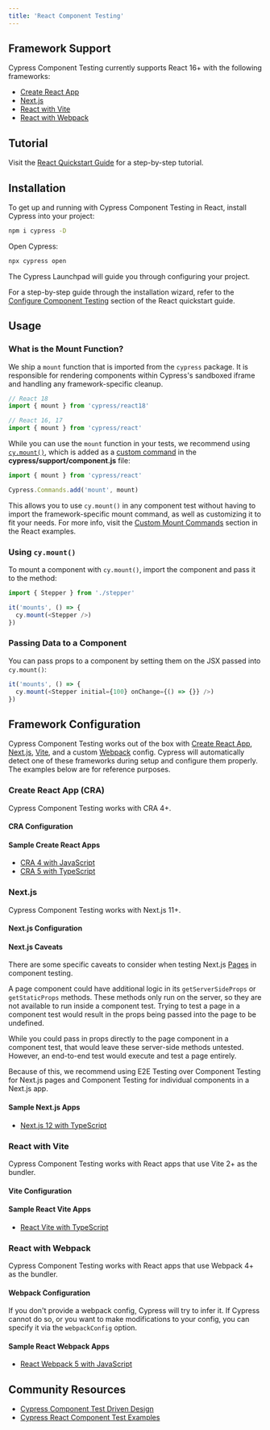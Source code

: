 ```yaml
---
title: 'React Component Testing'
---
```


## Framework Support

Cypress Component Testing currently supports React 16+ with the following
frameworks:

- [Create React App](#Create-React-App-CRA)
- [Next.js](#Next-js)
- [React with Vite](#React-with-Vite)
- [React with Webpack](#React-with-Webpack)

## Tutorial

Visit the [React Quickstart Guide](/guides/component-testing/react/quickstart)
for a step-by-step tutorial.

## Installation

To get up and running with Cypress Component Testing in React, install Cypress
into your project:

```bash
npm i cypress -D
```

Open Cypress:

```bash
npx cypress open
```

<DocsImage 
  src="/img/guides/component-testing/select-test-type.jpg" 
  caption="Choose Component Testing"> </DocsImage>

The Cypress Launchpad will guide you through configuring your project.

For a step-by-step guide through the installation wizard, refer to the
[Configure Component Testing](/guides/component-testing/react/quickstart#Configuring-Component-Testing)
section of the React quickstart guide.

## Usage

### What is the Mount Function?

We ship a `mount` function that is imported from the `cypress` package. It is
responsible for rendering components within Cypress's sandboxed iframe and
handling any framework-specific cleanup.

```js
// React 18
import { mount } from 'cypress/react18'

// React 16, 17
import { mount } from 'cypress/react'
```

While you can use the `mount` function in your tests, we recommend using
[`cy.mount()`](/api/commands/mount), which is added as a
[custom command](/api/cypress-api/custom-commands) in the
**cypress/support/component.js** file:

<code-group>
<code-block label="cypress/support/component.js" active>

```ts
import { mount } from 'cypress/react'

Cypress.Commands.add('mount', mount)
```

</code-block>
</code-group>

This allows you to use `cy.mount()` in any component test without having to
import the framework-specific mount command, as well as customizing it to fit
your needs. For more info, visit the
[Custom Mount Commands](/guides/component-testing/react/examples#Custom-Mount-Commands)
section in the React examples.

### Using `cy.mount()`

To mount a component with `cy.mount()`, import the component and pass it to the
method:

```ts
import { Stepper } from './stepper'

it('mounts', () => {
  cy.mount(<Stepper />)
})
```

### Passing Data to a Component

You can pass props to a component by setting them on the JSX passed into
`cy.mount()`:

```ts
it('mounts', () => {
  cy.mount(<Stepper initial={100} onChange={() => {}} />)
})
```

## Framework Configuration

Cypress Component Testing works out of the box with
[Create React App](https://create-react-app.dev/),
[Next.js](https://nextjs.org/), [Vite](https://vitejs.dev/), and a custom
[Webpack](https://webpack.js.org/) config. Cypress will automatically detect one
of these frameworks during setup and configure them properly. The examples below
are for reference purposes.

### Create React App (CRA)

Cypress Component Testing works with CRA 4+.

#### CRA Configuration

<cypress-config-file>
<template #js>

```js
const { defineConfig } = require('cypress')

module.exports = defineConfig({
  component: {
    devServer: {
      framework: 'create-react-app',
      bundler: 'webpack',
    },
  },
})
```

</template>
<template #ts>

```ts
import { defineConfig } from 'cypress'

export default defineConfig({
  component: {
    devServer: {
      framework: 'create-react-app',
      bundler: 'webpack',
    },
  },
})
```

</template>
</cypress-config-file>

#### Sample Create React Apps

- [CRA 4 with JavaScript](https://github.com/cypress-io/cypress-component-testing-apps/tree/main/react-cra4-js)
- [CRA 5 with TypeScript](https://github.com/cypress-io/cypress-component-testing-apps/tree/main/react-cra5-ts)

### Next.js

Cypress Component Testing works with Next.js 11+.

#### Next.js Configuration

<cypress-config-file>
<template #js>

```js
const { defineConfig } = require('cypress')

module.exports = defineConfig({
  component: {
    devServer: {
      framework: 'next',
      bundler: 'webpack',
    },
  },
})
```

</template>
<template #ts>

```ts
import { defineConfig } from 'cypress'

export default defineConfig({
  component: {
    devServer: {
      framework: 'next',
      bundler: 'webpack',
    },
  },
})
```

</template>
</cypress-config-file>

#### Next.js Caveats

There are some specific caveats to consider when testing Next.js
[Pages](https://nextjs.org/docs/basic-features/pages) in component testing.

A page component could have additional logic in its `getServerSideProps` or
`getStaticProps` methods. These methods only run on the server, so they are not
available to run inside a component test. Trying to test a page in a component
test would result in the props being passed into the page to be undefined.

While you could pass in props directly to the page component in a component
test, that would leave these server-side methods untested. However, an
end-to-end test would execute and test a page entirely.

Because of this, we recommend using E2E Testing over Component Testing for
Next.js pages and Component Testing for individual components in a Next.js app.

#### Sample Next.js Apps

- [Next.js 12 with TypeScript](https://github.com/cypress-io/cypress-component-testing-apps/tree/main/react-next12-ts)

### React with Vite

Cypress Component Testing works with React apps that use Vite 2+ as the bundler.

#### Vite Configuration

<cypress-config-file>
<template #js>

```js
const { defineConfig } = require('cypress')

module.exports = defineConfig({
  component: {
    devServer: {
      framework: 'react',
      bundler: 'vite',
      // optionally pass in vite config
      viteConfig: require('./webpack.config'),
      // or a function - the result is merged with
      // any `vite.config` file that is detected
      viteConfig: async () => {
        // ... do things ...
        const modifiedConfig = await injectCustomConfig(baseConfig)
        return modifiedConfig
      },
    },
  },
})
```

</template>
<template #ts>

```ts
import { defineConfig } from 'cypress'
import customViteConfig from './customConfig'

export default defineConfig({
  component: {
    devServer: {
      framework: 'react',
      bundler: 'vite',
      // optionally pass in vite config
      viteConfig: customViteConfig,
      // or a function - the result is merged with
      // any `vite.config` file that is detected
      viteConfig: async () => {
        // ... do things ...
        const modifiedConfig = await injectCustomConfig(baseConfig)
        return modifiedConfig
      },
    },
  },
})
```

</template>
</cypress-config-file>

#### Sample React Vite Apps

- [React Vite with TypeScript](https://github.com/cypress-io/cypress-component-testing-apps/tree/main/react-vite-ts)

### React with Webpack

Cypress Component Testing works with React apps that use Webpack 4+ as the
bundler.

#### Webpack Configuration

<cypress-config-file>
<template #js>

```js
module.exports = {
  component: {
    devServer: {
      framework: 'react',
      bundler: 'webpack',
      // optionally pass in webpack config
      webpackConfig: require('./webpack.config'),
      // or a function - the result is merged with any
      // webpack.config that is found
      webpackConfig: async () => {
        // ... do things ...
        const modifiedConfig = await injectCustomConfig(baseConfig)
        return modifiedConfig
      },
    },
  },
}
```

</template>
<template #ts>

```ts
import { defineConfig } from 'cypress'
import webpackConfig from './webpack.config'

export default defineConfig({
  component: {
    devServer: {
      framework: 'react',
      bundler: 'webpack',
      // optionally pass in webpack config
      webpackConfig,
      // or a function - the result is merged with any
      // webpack.config that is found
      webpackConfig: async () => {
        // ... do things ...
        const modifiedConfig = await injectCustomConfig(baseConfig)
        return modifiedConfig
      },
    },
  },
})
```

</template>
</cypress-config-file>

If you don't provide a webpack config, Cypress will try to infer it. If Cypress
cannot do so, or you want to make modifications to your config, you can specify
it via the `webpackConfig` option.

#### Sample React Webpack Apps

- [React Webpack 5 with JavaScript](https://github.com/cypress-io/cypress-component-testing-apps/tree/main/react-webpack5-js)

## Community Resources

- [Cypress Component Test Driven Design](https://muratkerem.gitbook.io/cctdd/)
- [Cypress React Component Test Examples](https://github.com/muratkeremozcan/cypress-react-component-test-examples)
